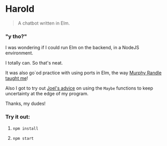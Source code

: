 # Harold
> A chatbot written in Elm.


### "y tho?"

I was wondering if I could run Elm on the backend, in a NodeJS environment.

I totally can. So that's neat.

It was also go`od practice with using ports in Elm, the way [Murphy Randle taught me](https://www.youtube.com/watch?v=P3pL85n9_5s)!

Also I got to try out [Joel's advice](https://robots.thoughtbot.com/problem-solving-with-maybe) on using the `Maybe` functions to keep uncertainty at the edge of my program.

Thanks, my dudes!


### Try it out:

1. `npm install`

1. `npm start`